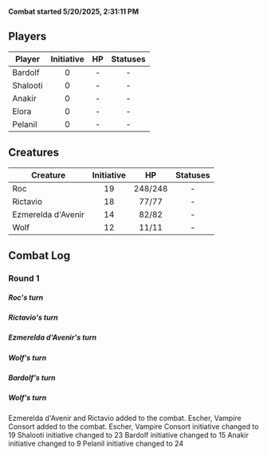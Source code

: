 **Combat started 5/20/2025, 2:31:11 PM**


## Players
| Player | Initiative | HP | Statuses |
| --- | :-: | :-: | :-: |
| Bardolf | 0 | - | - |
| Shalooti | 0 | - | - |
| Anakir | 0 | - | - |
| Elora | 0 | - | - |
| Pelanil | 0 | - | - |
## Creatures
| Creature | Initiative  | HP | Statuses |
| --- | :-: | :-: | :-: |
| Roc | 19 | 248/248 | - |
| Rictavio | 18 | 77/77 | - |
| Ezmerelda d'Avenir | 14 | 82/82 | - |
| Wolf | 12 | 11/11 | - |


## Combat Log

### Round 1

##### Roc's turn
##### Rictavio's turn
##### Ezmerelda d'Avenir's turn
##### Wolf's turn
##### Bardolf's turn
##### Wolf's turn
Ezmerelda d'Avenir and Rictavio added to the combat.
Escher, Vampire Consort added to the combat.
Escher, Vampire Consort initiative changed to 19
Shalooti initiative changed to 23
Bardolf initiative changed to 15
Anakir initiative changed to 9
Pelanil initiative changed to 24
